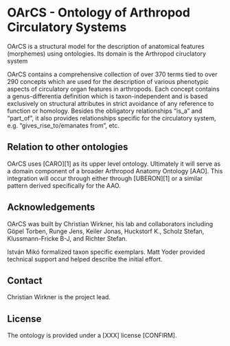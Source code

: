 
OArCS - Ontology of Arthropod Circulatory Systems
=================================================

OArCS is a structural model for the description of anatomical features (morphemes) using ontologies. Its domain is the Arthropod ciruclatory system

OArCS contains a comprehensive collection of over 370 terms tied to over 290 concepts which are used for the description of various phenotypic aspects of circulatory organ features in arthropods. Each concept contains a genus-differentia definition which is taxon-independent and is based exclusively on structural attributes in strict avoidance of any reference to function or homology. Besides the obligatory relationships “is_a” and “part_of”, it also provides relationships specific for the circulatory system, e.g.  “gives_rise_to/emanates from”, etc. 


Relation to other ontologies
----------------------------

OArCS uses [CARO][1] as its upper level ontology. Ultimately it will serve as a domain component of a broader Arthropod Anatomy Ontology [AAO].  This integration will occur through either through [UBERON][1] or a similar pattern derived specifically for the AAO.


Acknowledgements
----------------

OArCS was built by Christian Wirkner, his lab and collaborators including Göpel Torben, Runge Jens, Keiler Jonas, Huckstorf K., Scholz Stefan, Klussmann-Fricke B-J, and Richter Stefan.

István Mikó formalized taxon specific exemplars. 
Matt Yoder provided technical support and helped describe the initial effort.


Contact
-------

Christian Wirkner is the project lead.

License
-------

The ontology is provided under a [XXX] license [CONFIRM].

